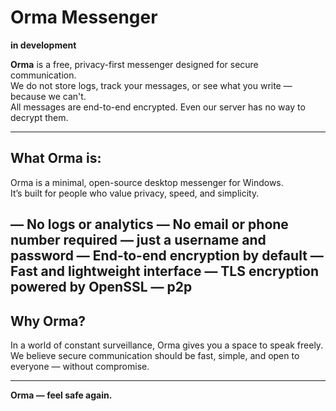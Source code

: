 # Orma Messenger

**in development**

**Orma** is a free, privacy-first messenger designed for secure communication.  
We do not store logs, track your messages, or see what you write — because we can't.  
All messages are end-to-end encrypted. Even our server has no way to decrypt them.

---

## What Orma is:

Orma is a minimal, open-source desktop messenger for Windows.  
It’s built for people who value privacy, speed, and simplicity.

—  No logs or analytics
—   No email or phone number required — just a username and password
—  End-to-end encryption by default
—  Fast and lightweight interface
—  TLS encryption powered by OpenSSL
— p2p
---

## Why Orma?

In a world of constant surveillance, Orma gives you a space to speak freely.  
We believe secure communication should be fast, simple, and open to everyone — without compromise.

---

**Orma — feel safe again.**
